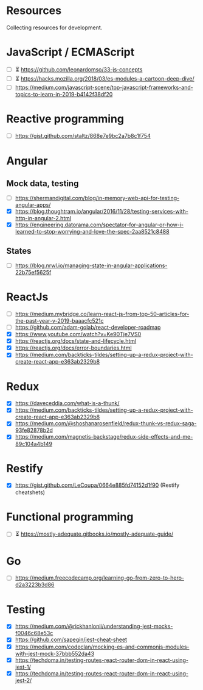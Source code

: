 # Resources
Collecting resources for development.

# JavaScript / ECMAScript
- [ ] :hourglass_flowing_sand: https://github.com/leonardomso/33-js-concepts
- [ ] :hourglass_flowing_sand: https://hacks.mozilla.org/2018/03/es-modules-a-cartoon-deep-dive/
- [ ] https://medium.com/javascript-scene/top-javascript-frameworks-and-topics-to-learn-in-2019-b4142f38df20

# Reactive programming
- [ ] https://gist.github.com/staltz/868e7e9bc2a7b8c1f754

# Angular
## Mock data, testing
- [ ] https://shermandigital.com/blog/in-memory-web-api-for-testing-angular-apps/
- [x] https://blog.thoughtram.io/angular/2016/11/28/testing-services-with-http-in-angular-2.html
- [x] https://engineering.datorama.com/spectator-for-angular-or-how-i-learned-to-stop-worrying-and-love-the-spec-2aa8521c8488

## States
- [ ] https://blog.nrwl.io/managing-state-in-angular-applications-22b75ef5625f

# ReactJs
- [ ] https://medium.mybridge.co/learn-react-js-from-top-50-articles-for-the-past-year-v-2019-baaacfc521c
- [ ] https://github.com/adam-golab/react-developer-roadmap
- [x] https://www.youtube.com/watch?v=Ke90Tje7VS0
- [x] https://reactjs.org/docs/state-and-lifecycle.html
- [x] https://reactjs.org/docs/error-boundaries.html
- [x] https://medium.com/backticks-tildes/setting-up-a-redux-project-with-create-react-app-e363ab2329b8

# Redux
- [x] https://daveceddia.com/what-is-a-thunk/
- [x] https://medium.com/backticks-tildes/setting-up-a-redux-project-with-create-react-app-e363ab2329b8
- [x] https://medium.com/@shoshanarosenfield/redux-thunk-vs-redux-saga-93fe82878b2d
- [x] https://medium.com/magnetis-backstage/redux-side-effects-and-me-89c104a4b149

# Restify
- [x] https://gist.github.com/LeCoupa/0664e885fd74152d1f90 (Restify cheatshets)

# Functional programming
- [ ] :hourglass_flowing_sand: https://mostly-adequate.gitbooks.io/mostly-adequate-guide/

# Go
- [ ] https://medium.freecodecamp.org/learning-go-from-zero-to-hero-d2a3223b3d86

# Testing
- [x] https://medium.com/@rickhanlonii/understanding-jest-mocks-f0046c68e53c
- [x] https://github.com/sapegin/jest-cheat-sheet
- [x] https://medium.com/codeclan/mocking-es-and-commonjs-modules-with-jest-mock-37bbb552da43
- [x] https://techdoma.in/testing-routes-react-router-dom-in-react-using-jest-1/
- [x] https://techdoma.in/testing-routes-react-router-dom-in-react-using-jest-2/
